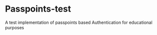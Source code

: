 # Passpoints-test
A test implementation of passpoints based Authentication for educational purposes
